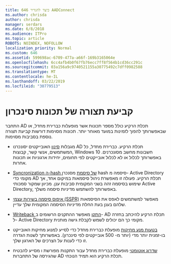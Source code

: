 ```yaml
---
title: 646 כיצד להגדיר AADConnect
ms.author: chrisda
author: chrisda
manager: serdars
ms.date: 6/8/2018
ms.audience: ITPro
ms.topic: article
ROBOTS: NOINDEX, NOFOLLOW
localization_priority: Normal
ms.custom: 646
ms.assetid: 599698ac-6709-477a-a66f-169b3165064e
ms.openlocfilehash: 6cc4afb4b0f67fb76ecc7ff8f564b1cd36cc291c
ms.sourcegitcommit: 03a156a9c9740521155a30775492c7dff0982588
ms.translationtype: MT
ms.contentlocale: he-IL
ms.lasthandoff: 03/22/2019
ms.locfileid: "30779513"
---
```

# <a name="configure-sync-features"></a>קביעת תצורה של תכונות סינכרון

התחבר AD תכלת הרקיע כולל מספר תכונות אשר מופעלות כברירת מחדל, או שבאפשרותך להפוך לזמינות במועד מאוחר יותר. תכונות מסוימות דורשות קביעת תצורה נוספת בסביבות מסוימות.
  
- מגבלות [סינון](https://docs.microsoft.com/azure/active-directory/connect/active-directory-aadconnectsync-configure-filtering) האובייקטים יסונכרנו AD תכלת הרקיע. כברירת מחדל, כל המשתמשים, אנשי קשר, קבוצות, Windows 10 חשבונות מחשב מסונכרנים. באפשרותך לכלול או לא לכלול אובייקטים לפי תחומים, יחידות ארגוניות או תכונות אחרות. 
    
- [Syncronization ה-hash של סיסמת](https://docs.microsoft.com/azure/active-directory/connect/active-directory-aadconnectsync-implement-password-hash-synchronization) מסנכרן hash סיסמה מ- Active Directory מקומי כדי AD תכלת הרקיע. פעולה זו מאפשרת ניהול סיסמאות במיקום אחד, אך שימוש בסיסמה זהה בשני המקומית סביבות ענן. מכיוון שמקור סמכותי Active Directory, באפשרותך להשתמש מדיניות סיסמה משלך. 
    
- [איפוס סיסמה בשירות עצמי (SSPR)](https://docs.microsoft.com/azure/active-directory/authentication/quickstart-sspr) מאפשר למשתמשים לאפס את הסיסמאות שלהם בענן בעת החלת מדיניות הסיסמה המקומית שלך עדיין. 
    
- [Writeback התקן](https://docs.microsoft.com/azure/active-directory/connect/active-directory-aadconnect-feature-device-writeback) מאפשר ההתקנים הרשומים ב- AD תכלת הרקיע להיכתב בחזרה ל- Active Directory מקומי כך הם יכולים לשמש לקבלת גישה מותנית. 
    
- [בטעות מנע מחיקות](https://docs.microsoft.com/azure/active-directory/connect/active-directory-aadconnectsync-feature-prevent-accidental-deletes) מופעלת כברירת מחדל כדי לסייע למנוע מחיקות האובייקט בו-זמנית יותר מדי (יותר מ- 500 אובייקטים לפי סינכרון). באפשרותך לשנות הגדרה זו כדי לענות על הצרכים של הארגון שלך. 
    
- [שדרוג אוטומטי](https://docs.microsoft.com/azure/active-directory/connect/active-directory-aadconnect-feature-automatic-upgrade) מופעלת כברירת מחדל עבור התקנות מפורשת ו מסייע להבטיח שהגירסה של התחברות AD תכלת הרקיע הוא תמיד הנוכחי. 
    

